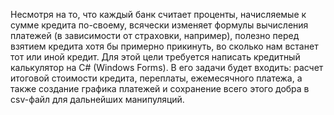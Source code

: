 Несмотря на то, что каждый банк считает проценты, начисляемые к сумме кредита по-своему, всячески изменяет формулы вычисления платежей (в зависимости от страховки, например), полезно перед взятием кредита хотя бы примерно прикинуть, во сколько нам встанет тот или иной кредит. Для этой цели требуется написать кредитный калькулятор на C# (Windows Forms).
В его задачи будет входить: расчет итоговой стоимости кредита, переплаты, ежемесячного платежа, а также создание графика платежей и сохранение всего этого добра в csv-файл для дальнейших манипуляций.
